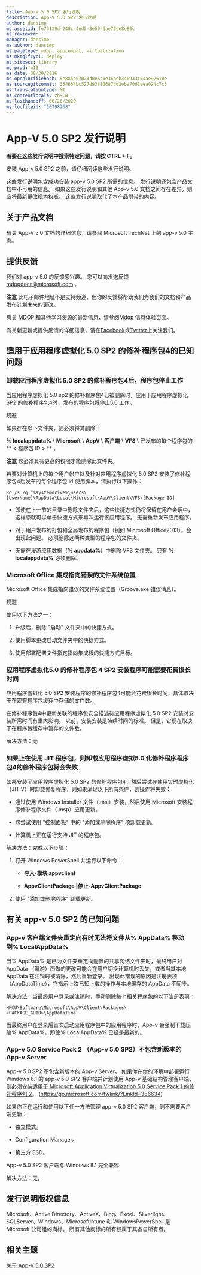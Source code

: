 ```yaml
---
title: App-V 5.0 SP2 发行说明
description: App-V 5.0 SP2 发行说明
author: dansimp
ms.assetid: fe73139d-240c-4ed5-8e59-6ae76ee8e80c
ms.reviewer: ''
manager: dansimp
ms.author: dansimp
ms.pagetype: mdop, appcompat, virtualization
ms.mktglfcycl: deploy
ms.sitesec: library
ms.prod: w10
ms.date: 08/30/2016
ms.openlocfilehash: 5e885e67023d0e5c1e36aeb340933c64ae92610e
ms.sourcegitcommit: 354664bc527d93f80687cd2eba70d1eea024c7c3
ms.translationtype: MT
ms.contentlocale: zh-CN
ms.lasthandoff: 06/26/2020
ms.locfileid: "10798268"
---
```

# App-V 5.0 SP2 发行说明


**若要在这些发行说明中搜索特定问题，请按 CTRL + F。**

安装 App-v 5.0 SP2 之前，请仔细阅读这些发行说明。

这些发行说明包含成功安装 app-v 5.0 SP2 所需的信息。 发行说明还包含产品文档中不可用的信息。 如果这些发行说明和其他 App-v 5.0 文档之间存在差异，则应将最新更改视为权威。 这些发行说明取代了本产品附带的内容。

## 关于产品文档


有关 App-V 5.0 文档的详细信息，请参阅 Microsoft TechNet 上的 app-v 5.0 主页。

## 提供反馈


我们对 app-v 5.0 的反馈感兴趣。 您可以向发送反馈 <mdopdocs@microsoft.com> 。

**注意** 此电子邮件地址不是支持频道，但你的反馈将帮助我们为我们的文档和产品发布计划未来的更改。

 

有关 MDOP 和其他学习资源的最新信息，请参阅[Mdop 信息体验](https://go.microsoft.com/fwlink/p/?LinkId=236032)页面。

有关新更新或提供反馈的详细信息，请在[Facebook](https://go.microsoft.com/fwlink/p/?LinkId=242445)或[Twitter](https://go.microsoft.com/fwlink/p/?LinkId=242447)上关注我们。

## 适用于应用程序虚拟化 5.0 SP2 的修补程序包4的已知问题


### 卸载应用程序虚拟化 5.0 SP2 的修补程序包4后，程序包停止工作

当应用程序虚拟化 5.0 sp2 的修补程序包4已被删除时，应用于应用程序虚拟化 SP2 的修补程序包4时，发布的程序包将停止5.0 工作。

规避

如果存在以下文件夹，则必须将其删除：

**% localappdata%**  \\ **Microsoft**  \\ **AppV**  \\ **客户端**  \\ **VFS**  \\ 已发布的每个程序包的** &lt; 程序包 ID &gt; ** 。

**注意** 您必须具有更高的权限才能删除此文件夹。

 

若要对计算机上的每个用户帐户以及针对应用程序虚拟化 5.0 SP2 安装了修补程序包4后发布的每个程序包 id 使用脚本，请执行以下操作：

`Rd /s /q “%systemdrive%\users\[UserName]\AppData\Local\Microsoft\AppV\Client\VFS\[Package ID]`

-   即使在上一节的目录中删除文件夹后，这些快捷方式仍将保留在用户会话中，这样您就可以单击快捷方式来再次运行该应用程序。 无需重新发布应用程序。

-   对于用户发布的打包和全局发布的程序包（例如 Microsoft Office2013），会出现此问题。 必须删除这两种类型的程序包的文件夹。

-   无需在漫游应用数据（**% appdata%**）中删除 VFS 文件夹。 只有 **% localappdata%** 必须删除。

### Microsoft Office 集成指向错误的文件系统位置

Microsoft Office 集成指向错误的文件系统位置（Groove.exe 错误消息）。

规避

使用以下方法之一：

1.  升级后，删除 "启动" 文件夹中的快捷方式。

2.  使用脚本更改启动文件夹中的快捷方式。

3.  使用部署配置文件指定指向集成根的快捷方式目标。

### <a href="" id="-------------hotfix-package-4-for-application-virtualization-5-0-sp2-installer-can-take-a-long-time"></a> 应用程序虚拟化5.0 的修补程序包 4 SP2 安装程序可能需要花费很长时间

应用程序虚拟化 5.0 SP2 安装程序的修补程序包4可能会花费很长时间，具体取决于在现有程序包缓存中存储的文件数。

在修补程序包4中更新关联的程序包安全描述符应用程序虚拟化 5.0 SP2 安装对安装所需时间有重大影响。 以前，安装安装是持续时间的标准。 但是，它现在取决于在程序包缓存中暂存的文件数。

解决方法：无

### 如果正在使用 JIT 程序包，则卸载应用程序虚拟5.0 化修补程序程序包4的修补程序包将会失败

如果安装了应用程序虚拟化 5.0 SP2 的修补程序包4，然后尝试在使用实时虚拟化（JIT V）时卸载修复程序，则如果满足以下所有条件，则操作将失败：

-   通过使用 Windows Installer 文件（.msi）安装，然后使用 Microsoft 安装程序修补程序文件（.msp）应用更新。

-   您尝试使用 "控制面板" 中的 "添加或删除程序" 项卸载更新。

-   计算机上正在运行支持 JIT 的程序包。

解决方法：完成以下步骤：

1.  打开 Windows PowerShell 并运行以下命令：

    -   **导入-模块 appvclient**

    -   **AppvClientPackage |停止-AppvClientPackage**

2.  使用 "添加或删除程序" 卸载更新。

## 有关 app-v 5.0 SP2 的已知问题


### <a href="" id="bkmk-folderredirection"></a>App-v 客户端文件夹重定向有时无法将文件从% AppData% 移动到% LocalAppData%

当% AppData% 是已为文件夹重定向配置的共享网络文件夹时，最终用户对 AppData （漫游）所做的更改可能会在用户切换计算机时丢失，或者当其本地 AppData 在注销时被清除，然后重新登录。 出现此错误的原因是注册表项（AppDataTime），它指示上次已知上载的操作与本地缓存的 AppData 不同步。

解决方法：当最终用户登录或注销时，手动删除每个相关程序包的以下注册表项：

``` syntax
HKCU\Software\Microsoft\AppV\Client\Packages\<PACKAGE_GUID>\AppDataTime
```

当最终用户在登录后首次启动应用程序包中的应用程序时，App-v 会强制下载压缩% AppData%，即使% LocalAppData% 已经是最新的。

### <a href="" id="-------------app-v-5-0-service-pack-2--app-v-5-0-sp2--does-not-include-a-new-version-of-the-app-v-server"></a> App-v 5.0 Service Pack 2 （App-v 5.0 SP2）不包含新版本的 App-v Server

App-v 5.0 SP2 不包含新版本的 App-v Server。 如果你在你的环境中部署运行 Windows 8.1 的 app-v 5.0 SP2 客户端并计划使用 App-v 基础结构管理客户端，则必须安装[适用于 Microsoft Application Virtualization 5.0 Service Pack 1 的修补程序包 2](https://go.microsoft.com/fwlink/?LinkId=386634)。 (https://go.microsoft.com/fwlink/?LinkId=386634)

如果你正在运行和使用以下任一方法管理 app-v 5.0 SP2 客户端，则不需要客户端更新：

-   独立模式。

-   Configuration Manager。

-   第三方 ESD。

App-v 5.0 SP2 客户端与 Windows 8.1 完全兼容

解决方法：无。

## 发行说明版权信息


Microsoft、Active Directory、ActiveX、Bing、Excel、Silverlight、SQLServer、Windows、MicrosoftIntune 和 WindowsPowerShell 是 Microsoft 公司组的商标。 所有其他商标的所有权属于其各自所有者。








## 相关主题


[关于 App-V 5.0 SP2](about-app-v-50-sp2.md)

 

 





